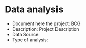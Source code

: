 # Data analysis
- Document here the project: BCG
- Description: Project Description
- Data Source:
- Type of analysis:


```
